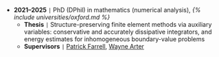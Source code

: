 - **2021–2025** <code>&#124;</code> PhD (DPhil) in mathematics (numerical analysis), *{% include universities/oxford.md %}*
    - **Thesis** <code>&#124;</code> Structure-preserving finite element methods via auxiliary variables: conservative and accurately dissipative integrators, and energy estimates for inhomogeneous boundary-value problems
    - **Supervisors** <code>&#124;</code> [Patrick Farrell](https://pefarrell.org/), [Wayne Arter](https://www.linkedin.com/in/wayne-arter-86375211/)